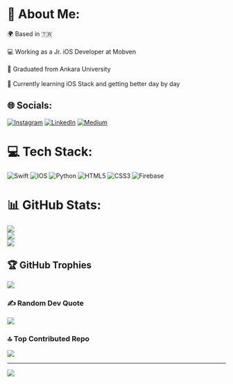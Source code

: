 # 💫 About Me:
🌍 Based in 🇹🇷<br><br>💻 Working as a Jr. iOS Developer at Mobven<br><br>🏫 Graduated from Ankara University<br><br>🌱 Currently learning iOS Stack and getting better day by day<br>

## 🌐 Socials:
[![Instagram](https://img.shields.io/badge/Instagram-%23E4405F.svg?logo=Instagram&logoColor=white)](https://instagram.com/bilgisayarmuhendisi1kadin) [![LinkedIn](https://img.shields.io/badge/LinkedIn-%230077B5.svg?logo=linkedin&logoColor=white)](https://linkedin.com/in/cansuozdizlekli) [![Medium](https://img.shields.io/badge/Medium-12100E?logo=medium&logoColor=white)](https://medium.com/@cansuozdizlekli) 

# 💻 Tech Stack:
![Swift](https://img.shields.io/badge/swift-F54A2A?style=for-the-badge&logo=swift&logoColor=white) ![IOS](https://img.shields.io/badge/IOS-%2320232a.svg?style=for-the-badge&logo=apple&logoColor=white) ![Python](https://img.shields.io/badge/python-3670A0?style=for-the-badge&logo=python&logoColor=ffdd54) ![HTML5](https://img.shields.io/badge/html5-%23E34F26.svg?style=for-the-badge&logo=html5&logoColor=white) ![CSS3](https://img.shields.io/badge/css3-%231572B6.svg?style=for-the-badge&logo=css3&logoColor=white) ![Firebase](https://img.shields.io/badge/firebase-%23039BE5.svg?style=for-the-badge&logo=firebase)
# 📊 GitHub Stats:
![](https://github-readme-stats.vercel.app/api?username=cansuozdizlekli&theme=dark&hide_border=false&include_all_commits=true&count_private=true)<br/>
![](https://github-readme-streak-stats.herokuapp.com/?user=cansuozdizlekli&theme=dark&hide_border=false)<br/>
![](https://github-readme-stats.vercel.app/api/top-langs/?username=cansuozdizlekli&theme=dark&hide_border=false&include_all_commits=true&count_private=true&layout=compact)

## 🏆 GitHub Trophies
![](https://github-profile-trophy.vercel.app/?username=cansuozdizlekli&theme=monokai&no-frame=false&no-bg=true&margin-w=4)

### ✍️ Random Dev Quote
![](https://quotes-github-readme.vercel.app/api?type=horizontal&theme=dark)

### 🔝 Top Contributed Repo
![](https://github-contributor-stats.vercel.app/api?username=cansuozdizlekli&limit=5&theme=dark&combine_all_yearly_contributions=true)

---
[![](https://visitcount.itsvg.in/api?id=cansuozdizlekli&icon=0&color=5)](https://visitcount.itsvg.in)

<!-- Proudly created with GPRM ( https://gprm.itsvg.in ) -->

